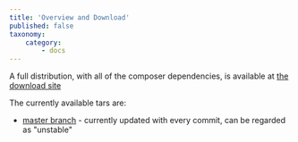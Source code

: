```yaml
---
title: 'Overview and Download'
published: false
taxonomy:
    category:
        - docs
---
```


A full distribution, with all of the composer dependencies, is available at 
[the download site](http://phpvms.net/downloads)

The currently available tars are:

- [master branch](http://phpvms.net/downloads/phpvms-7.0.0-master.tar.gz) - currently
updated with every commit, can be regarded as "unstable"